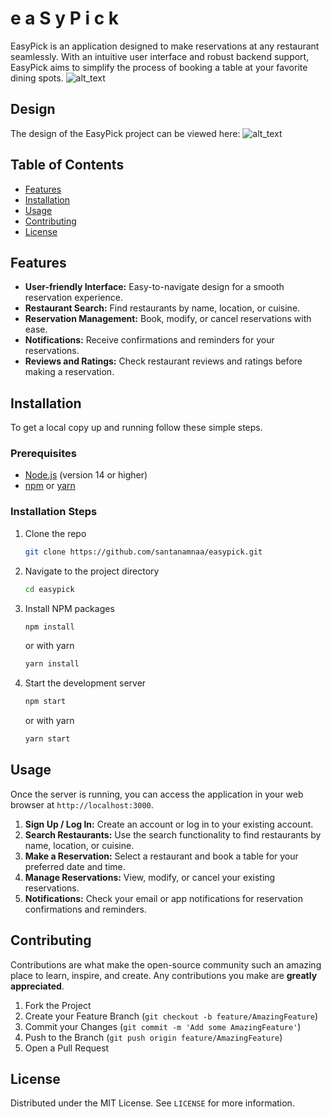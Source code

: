 # e a S y P i c k

EasyPick is an application designed to make reservations at any restaurant seamlessly. With an intuitive user interface and robust backend support, EasyPick aims to simplify the process of booking a table at your favorite dining spots.
![alt_text](https://github.com/santanamnaa/easypick/blob/main/EasyPick.png)

## Design

The design of the EasyPick project can be viewed here:
![alt_text](https://github.com/santanamnaa/easypick/blob/main/easy-pick-app-design.png)

## Table of Contents

- [Features](#features)
- [Installation](#installation)
- [Usage](#usage)
- [Contributing](#contributing)
- [License](#license)

## Features

- **User-friendly Interface:** Easy-to-navigate design for a smooth reservation experience.
- **Restaurant Search:** Find restaurants by name, location, or cuisine.
- **Reservation Management:** Book, modify, or cancel reservations with ease.
- **Notifications:** Receive confirmations and reminders for your reservations.
- **Reviews and Ratings:** Check restaurant reviews and ratings before making a reservation.

## Installation

To get a local copy up and running follow these simple steps.

### Prerequisites

- [Node.js](https://nodejs.org/en/) (version 14 or higher)
- [npm](https://www.npmjs.com/get-npm) or [yarn](https://yarnpkg.com/getting-started/install)

### Installation Steps

1. Clone the repo

   ```sh
   git clone https://github.com/santanamnaa/easypick.git
   ```

2. Navigate to the project directory

   ```sh
   cd easypick
   ```

3. Install NPM packages

   ```sh
   npm install
   ```

   or with yarn

   ```sh
   yarn install
   ```

4. Start the development server

   ```sh
   npm start
   ```

   or with yarn

   ```sh
   yarn start
   ```

## Usage

Once the server is running, you can access the application in your web browser at `http://localhost:3000`.

1. **Sign Up / Log In:** Create an account or log in to your existing account.
2. **Search Restaurants:** Use the search functionality to find restaurants by name, location, or cuisine.
3. **Make a Reservation:** Select a restaurant and book a table for your preferred date and time.
4. **Manage Reservations:** View, modify, or cancel your existing reservations.
5. **Notifications:** Check your email or app notifications for reservation confirmations and reminders.

## Contributing

Contributions are what make the open-source community such an amazing place to learn, inspire, and create. Any contributions you make are **greatly appreciated**.

1. Fork the Project
2. Create your Feature Branch (`git checkout -b feature/AmazingFeature`)
3. Commit your Changes (`git commit -m 'Add some AmazingFeature'`)
4. Push to the Branch (`git push origin feature/AmazingFeature`)
5. Open a Pull Request

## License

Distributed under the MIT License. See `LICENSE` for more information.
